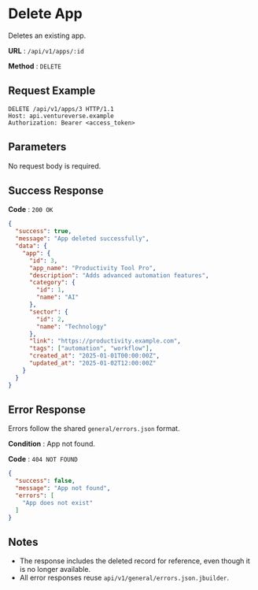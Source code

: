 # Delete App

Deletes an existing app.

**URL** : `/api/v1/apps/:id`

**Method** : `DELETE`

## Request Example

```http
DELETE /api/v1/apps/3 HTTP/1.1
Host: api.ventureverse.example
Authorization: Bearer <access_token>
```

## Parameters

No request body is required.

## Success Response

**Code** : `200 OK`

```json
{
  "success": true,
  "message": "App deleted successfully",
  "data": {
    "app": {
      "id": 3,
      "app_name": "Productivity Tool Pro",
      "description": "Adds advanced automation features",
      "category": {
        "id": 1,
        "name": "AI"
      },
      "sector": {
        "id": 2,
        "name": "Technology"
      },
      "link": "https://productivity.example.com",
      "tags": ["automation", "workflow"],
      "created_at": "2025-01-01T00:00:00Z",
      "updated_at": "2025-01-02T12:00:00Z"
    }
  }
}
```

## Error Response

Errors follow the shared `general/errors.json` format.

**Condition** : App not found.

**Code** : `404 NOT FOUND`

```json
{
  "success": false,
  "message": "App not found",
  "errors": [
    "App does not exist"
  ]
}
```

## Notes

- The response includes the deleted record for reference, even though it is no longer available.
- All error responses reuse `api/v1/general/errors.json.jbuilder`.

